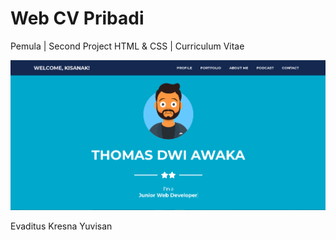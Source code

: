 # Web CV Pribadi
Pemula | Second Project HTML & CSS | Curriculum Vitae

<img src="assets/Capture.PNG">

Evaditus Kresna Yuvisan
